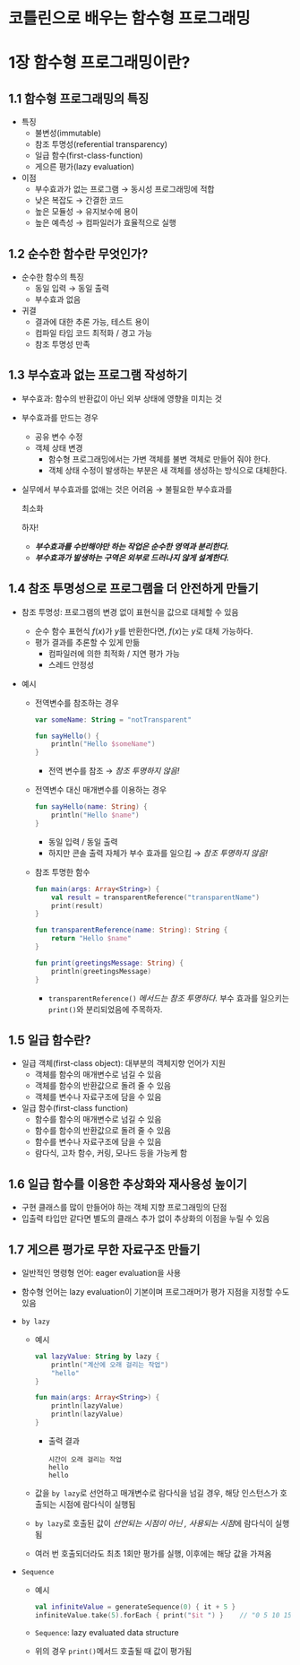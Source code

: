 # 코틀린으로 배우는 함수형 프로그래밍

# 1장 함수형 프로그래밍이란?

## 1.1 함수형 프로그래밍의 특징

- 특징
  - 불변성(immutable)
  - 참조 투명성(referential transparency)
  - 일급 함수(first-class-function)
  - 게으른 평가(lazy evaluation)
- 이점
  - 부수효과가 없는 프로그램 → 동시성 프로그래밍에 적합
  - 낮은 복잡도 → 간결한 코드
  - 높은 모듈성 → 유지보수에 용이
  - 높은 예측성 → 컴파일러가 효율적으로 실행



## 1.2 순수한 함수란 무엇인가?

- 순수한 함수의 특징
  - 동일 입력 → 동일 출력
  - 부수효과 없음
- 귀결
  - 결과에 대한 추론 가능, 테스트 용이
  - 컴파일 타임 코드 최적화 / 경고 가능
  - 참조 투명성 만족



## 1.3 부수효과 없는 프로그램 작성하기

- 부수효과: 함수의 반환값이 아닌 외부 상태에 영향을 미치는 것

- 부수효과를 만드는 경우

  - 공유 변수 수정
  - 객체 상태 변경
    - 함수형 프로그래밍에서는 가변 객체를 불변 객체로 만들어 줘야 한다.
    - 객체 상태 수정이 발생하는 부분은 새 객체를 생성하는 방식으로 대체한다.

- 실무에서 부수효과를 없애는 것은 어려움 → 불필요한 부수효과를 

  최소화

  하자!

  - ***부수효과를 수반해야만 하는 작업은 순수한 영역과 분리한다.***
  - ***부수효과가 발생하는 구역은 외부로 드러나지 않게 설계한다.***



## 1.4 참조 투명성으로 프로그램을 더 안전하게 만들기

- 참조 투명성:  프로그램의 변경 없이 표현식을 값으로 대체할 수 있음

  - 순수 함수 표현식 $f(x)$가 $y$를 반환한다면, $f(x)$는 $y$로 대체 가능하다.
  - 평가 결과를 추론할 수 있게 만듦
    - 컴파일러에 의한 최적화 / 지연 평가 가능
    - 스레드 안정성

- 예시

  - 전역변수를 참조하는 경우

    ```kotlin
    var someName: String = "notTransparent"
    
    fun sayHello() {
    	println("Hello $someName")
    }
    ```

    - 전역 변수를 참조 → *참조 투명하지 않음!*

  - 전역변수 대신 매개변수를 이용하는 경우

    ```kotlin
    fun sayHello(name: String) {
    	println("Hello $name")
    }
    ```

    - 동일 입력 / 동일 출력
    - 하지만 콘솔 출력 자체가 부수 효과를 일으킴 → *참조 투명하지 않음!*

  - 참조 투명한 함수

    ```kotlin
    fun main(args: Array<String>) {
    	val result = transparentReference("transparentName")
    	print(result)
    }
    
    fun transparentReference(name: String): String {
    	return "Hello $name"
    }
    
    fun print(greetingsMessage: String) {
    	println(greetingsMessage)
    }
    ```

    - `transparentReference()` *메서드는 참조 투명하다.* 부수 효과를 일으키는 `print()`와 분리되었음에 주목하자.



## 1.5 일급 함수란?

- 일급 객체(first-class object): 대부분의 객체지향 언어가 지원
  - 객체를 함수의 매개변수로 넘길 수 있음
  - 객체를 함수의 반환값으로 돌려 줄 수 있음
  - 객체를 변수나 자료구조에 담을 수 있음
- 일급 함수(first-class function)
  - 함수를 함수의 매개변수로 넘길 수 있음
  - 함수를 함수의 반환값으로 돌려 줄 수 있음
  - 함수를 변수나 자료구조에 담을 수 있음
  - 람다식, 고차 함수, 커링, 모나드 등을 가능케 함



## 1.6 일급 함수를 이용한 추상화와 재사용성 높이기

- 구현 클래스를 많이 만들어야 하는 객체 지향 프로그래밍의 단점
- 입출력 타입만 같다면 별도의 클래스 추가 없이 추상화의 이점을 누릴 수 있음



## 1.7 게으른 평가로 무한 자료구조 만들기

- 일반적인 명령형 언어: eager evaluation을 사용

- 함수형 언어는 lazy evaluation이 기본이며 프로그래머가 평가 지점을 지정할 수도 있음

- `by lazy`

  - 예시

    ```kotlin
    val lazyValue: String by lazy {
    	println("계산에 오래 걸리는 작업")
    	"hello"
    }
    
    fun main(args: Array<String>) {
    	println(lazyValue)
    	println(lazyValue)
    }
    ```

    - 출력 결과

      ```
      시간이 오래 걸리는 작업
      hello
      hello
      ```

  - 값을 `by lazy`로 선언하고 매개변수로 람다식을 넘길 경우, 해당 인스턴스가 호출되는 시점에 람다식이 실행됨

  - `by lazy`로 호출된 값이 *선언되는 시점이 아닌 , 사용되는 시점*에 람다식이 실행됨

  - 여러 번 호출되더라도 최초 1회만 평가를 실행, 이후에는 해당 값을 가져옴

- `Sequence`

  - 예시

    ```kotlin
    val infiniteValue = generateSequence(0) { it + 5 }
    infiniteValue.take(5).forEach { print("$it ") }    // "0 5 10 15 20" 출력
    ```

  - `Sequence`: lazy evaluated data structure

  - 위의 경우 `print()`메서드 호출될 때 값이 평가됨